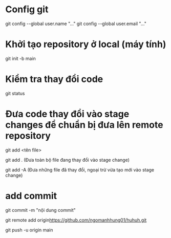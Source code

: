 # Config git

git config --global user.name "..."
git config --global user.email "..."

# Khởi tạo repository ở local (máy tính)

git init -b main

# Kiểm tra thay đổi code

git status

# Đưa code thay đổi vào stage changes để chuẩn bị đưa lên remote repository

git add <tên file>

git add . (Đưa toàn bộ file đang thay đổi vào stage change)

git add -A (Đưa những file đã thay đổi, ngoại trừ vừa tạo mới vào stage change)

# add commit

git commit -m "nội dung commit"

git remote add origin<https://github.com/ngomanhhung01/huhuh.git>

git push -u origin main
